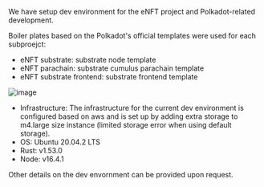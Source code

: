 We have setup dev environment for the eNFT project and Polkadot-related development.

Boiler plates based on the Polkadot's official templates were used for each subproejct:

- eNFT substrate: substrate node template
- eNFT parachain: substrate cumulus parachain template
- eNFT substrate frontend: substrate frontend template



![image](https://user-images.githubusercontent.com/20121991/126943525-63a74037-3676-4b79-8d9a-b669e50d1bc6.png)


- Infrastructure: The infrastructure for the current dev environment is configured based on aws and is set up by adding extra storage to m4.large size instance (limited storage error when using default storage).
- OS: Ubuntu 20.04.2 LTS
- Rust: v1.53.0
- Node: v16.4.1

Other details on the dev envornment can be provided upon request. 
